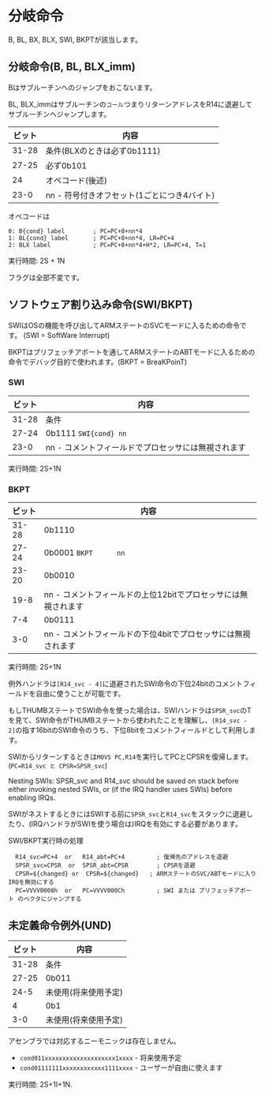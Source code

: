 # 分岐命令

B, BL, BX, BLX, SWI, BKPTが該当します。

## 分岐命令(B, BL, BLX_imm)

Bはサブルーチンへのジャンプをおこないます。

BL, BLX_immはサブルーチンの`コール`つまりリターンアドレスをR14に退避してサブルーチンへジャンプします。

 ビット | 内容
---- | ---- 
31-28 | 条件(BLXのときは必ず0b1111)
27-25 | 必ず0b101
24 | オペコード(後述)
23-0 | nn - 符号付きオフセット(1ごとにつき4バイト)

オペコードは

```
0: B{cond} label        ; PC=PC+8+nn*4
1: BL{cond} label       ; PC=PC+8+nn*4, LR=PC+4
2: BLX label            ; PC=PC+8+nn*4+H*2, LR=PC+4, T=1
```

実行時間: 2S + 1N

フラグは全部不変です。

## ソフトウェア割り込み命令(SWI/BKPT)

SWIはOSの機能を呼び出してARMステートのSVCモードに入るための命令です。 (SWI = SoftWare Interrupt)

BKPTはプリフェッチアボートを通してARMステートのABTモードに入るための命令でデバッグ目的で使われます。(BKPT = BreaKPoinT)

### SWI

 ビット | 内容
---- | ---- 
31-28 | 条件
27-24 | 0b1111 `SWI{cond} nn`
23-0 | nn - コメントフィールドでプロセッサには無視されます

実行時間: 2S+1N

### BKPT

 ビット | 内容
---- | ---- 
31-28 | 0b1110
27-24 | 0b0001 `BKPT      nn`
23-20 | 0b0010
19-8 | nn - コメントフィールドの上位12bitでプロセッサには無視されます
7-4 | 0b0111
3-0 | nn - コメントフィールドの下位4bitでプロセッサには無視されます

実行時間: 2S+1N

例外ハンドラは`[R14_svc - 4]`に退避されたSWI命令の下位24bitのコメントフィールドを自由に使うことが可能です。

もしTHUMBステートでSWI命令を使った場合は、SWIハンドラは`SPSR_svc`のTを見て、SWI命令がTHUMBステートから使われたことを理解し、`[R14_svc - 2]`の指す16bitのSWI命令のうち、下位8bitをコメントフィールドとして利用します。

SWIからリターンするときは`MOVS PC,R14`を実行してPCとCPSRを復帰します。(`PC=R14_svc と CPSR=SPSR_svc`)

Nesting SWIs: SPSR_svc and R14_svc should be saved on stack before either invoking nested SWIs, or (if the IRQ handler uses SWIs) before enabling IRQs.

SWIがネストするときにはSWIする前に`SPSR_svc`と`R14_svc`をスタックに退避したり、(IRQハンドラがSWIを使う場合は)IRQを有効にする必要があります。

SWI/BKPT実行時の処理

```
  R14_svc=PC+4  or   R14_abt=PC+4         ; 復帰先のアドレスを退避
  SPSR_svc=CPSR  or  SPSR_abt=CPSR        ; CPSRを退避
  CPSR=${changed} or  CPSR=${changed}   ; ARMステートのSVC/ABTモードに入りIRQを無効にする
  PC=VVVV0008h  or   PC=VVVV000Ch         ; SWI または プリフェッチアボート のベクタにジャンプする
```

## 未定義命令例外(UND)

 ビット | 内容
---- | ---- 
31-28 | 条件
27-25 | 0b011
24-5 | 未使用(将来使用予定)
4 | 0b1
3-0 | 未使用(将来使用予定)

アセンブラでは対応するニーモニックは存在しません。

- `cond011xxxxxxxxxxxxxxxxxxxx1xxxx` - 将来使用予定
- `cond01111111xxxxxxxxxxxx1111xxxx` - ユーザーが自由に使えます

実行時間: 2S+1I+1N.
